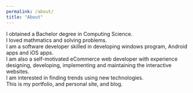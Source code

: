 ```yaml
---
permalink: /about/
title: "About"
---
```


I obtained a Bachelor degree in Computing Science.\
I loved mathmatics and solving problems.\
I am a software developer skilled in developing windows program, Android apps and iOS apps.\
I am also a self-motivated eCommerce web developer with experience designing, developing, implementing and maintaining the interactive websites.\
I am interested in finding trends using new technologies.\
This is my portfolio, and personal site, and blog.